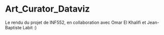 # Art_Curator_Dataviz
Le rendu du projet de INF552, en collaboration avec Omar El Khalifi et Jean-Baptiste Labit :)

